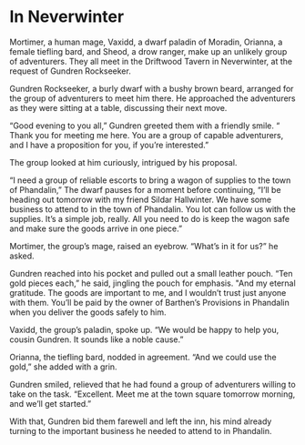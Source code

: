 # In Neverwinter

Mortimer, a human mage, Vaxidd, a dwarf paladin of Moradin, Orianna, a female tiefling bard, and Sheod, a drow ranger, make up an unlikely group of adventurers. They all meet in the Driftwood Tavern in Neverwinter, at the request of Gundren Rockseeker.

Gundren Rockseeker, a burly dwarf with a bushy brown beard, arranged for the group of adventurers to meet him there. He approached the adventurers as they were sitting at a table, discussing their next move.

“Good evening to you all,” Gundren greeted them with a friendly smile. “ Thank you for meeting me here. You are a group of capable adventurers, and I have a proposition for you, if you’re interested.”

The group looked at him curiously, intrigued by his proposal.

“I need a group of reliable escorts to bring a wagon of supplies to the town of Phandalin,” The dwarf pauses for a moment before continuing, “I’ll be heading out tomorrow with my friend Sildar Hallwinter. We have some business to attend to in the town of Phandalin. You lot can follow us with the supplies. It’s a simple job, really. All you need to do is keep the wagon safe and make sure the goods arrive in one piece.”

Mortimer, the group’s mage, raised an eyebrow. “What’s in it for us?” he asked.

Gundren reached into his pocket and pulled out a small leather pouch. “Ten gold pieces each,” he said, jingling the pouch for emphasis. "And my eternal gratitude. The goods are important to me, and I wouldn’t trust just anyone with them. You’ll be paid by the owner of Barthen’s Provisions in Phandalin when you deliver the goods safely to him.

Vaxidd, the group’s paladin, spoke up. “We would be happy to help you, cousin Gundren. It sounds like a noble cause.”

Orianna, the tiefling bard, nodded in agreement. “And we could use the gold,” she added with a grin.

Gundren smiled, relieved that he had found a group of adventurers willing to take on the task. “Excellent. Meet me at the town square tomorrow morning, and we’ll get started.”

With that, Gundren bid them farewell and left the inn, his mind already turning to the important business he needed to attend to in Phandalin.
